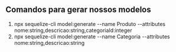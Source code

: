 ## Comandos para gerar nossos modelos

1. npx sequelize-cli model:generate --name Produto --attributes nome:string,descricao:string,categoriaId:integer
2. npx sequelize-cli model:generate --name Categoria --attributes nome:string,descricao:string